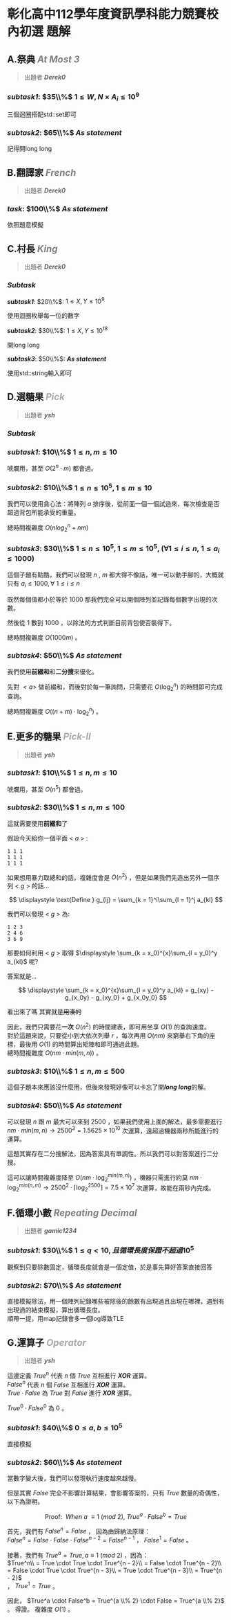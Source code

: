 # **彰化高中112學年度資訊學科能力競賽校內初選 題解**

## **A.祭典** <font color = 'gray'>***At Most 3***</font>

> 出題者 ***Derek0***
### ***subtask1***: $35\\%$ $1 \leq W, N \times A_i \leq 10 ^9$
三個迴圈搭配std::set即可
### ***subtask2***: $65\\%$ ***As statement***
記得開long long

<!-- <div style="page-break-after: always"></div> -->

## **B.翻譯家** <font color = 'gray'>***French***</font>

> 出題者 ***Derek0***
### ***task***: $100\\%$ ***As statement***
依照題意模擬

<!-- <div style="page-break-after: always"></div> -->

## **C.村長** <font color = 'gray'>***King***</font>

> 出題者 ***Derek0***
### ***Subtask***

 ***subtask1***: $20\\%$: $1 \leq X, Y \leq 10^9$
 
 使用迴圈枚舉每一位的數字
 
 ***subtask2***: $30\\%$: $1 \leq X, Y \leq 10^{18}$
 
 開long long
 
 ***subtask3***: $50\\%$: ***As statement***
 
 使用std::string輸入即可 

<!-- <div style="page-break-after: always"></div> -->

## **D.選糖果** ***<font color='#AAAAAA'>Pick</font>***

> 出題者 ***ysh***
### ***Subtask***

### ***subtask1***: $10\\%$ $1 \leq n,m \leq 10$

唬爛用，甚至 $O(2^n \cdot m)$ 都會過。

### ***subtask2***: $10\\%$ $1 \leq n \leq 10 ^ 5, 1 \leq m \leq 10$

我們可以使用貪心法：將陣列 $a$ 排序後，從前面一個一個試過來，每次檢查是否超過背包所能承受的重量。

總時間複雜度 $O(nlog_2^n + nm)$

### ***subtask3***: $30\\%$ $1 \leq n \leq 10^5, 1 \leq m \leq 10^5$, $(\forall 1 \leq i \leq n,\ 1 \leq a_i \leq 1000)$

這個子題有點酷，我們可以發現 $n$ , $m$ 都大得不像話，唯一可以動手腳的，大概就只有 $a_{i} \leq 1000, \forall\ 1 \leq i \leq n$

既然每個值都小於等於 $1000$ 那我們完全可以開個陣列並記錄每個數字出現的次數。

然後從 $1$ 數到 $1000$ ，以除法的方式判斷目前背包使否裝得下。

總時間複雜度 $O(1000m)$ 。

### ***subtask4***: $50\\%$ ***As statement***

我們使用**前綴和**和**二分搜**來優化。

先對 $<a>$ 做前綴和，而後對於每一筆詢問，只需要花 $O(\log_2^n)$ 的時間即可完成查詢。

總時間複雜度 $O((n + m) \cdot \log_2^n)$ 。

<!-- <div style="page-break-after: always"></div> -->

## **E.更多的糖果** ***<font color='#AAAAAA'>Pick-II</font>***

> 出題者 ***ysh***
### ***subtask1***: $10\\%$ $1 \leq n,m \leq 10$
唬爛用，甚至 $O(n^5)$ 都會過。

### ***subtask2***: $30\\%$ $1 \leq n,m \leq 100$
這就需要使用**前綴和**了

假設今天給你一個平面 < $a$ > :
```
1 1 1
1 1 1
1 1 1
```
如果想用暴力取總和的話，複雜度會是 $O(n^2)$ ，但是如果我們先造出另外一個序列 < $g$ > 的話...

$$
\displaystyle \text{Define } g_{ij} = \sum_{k = 1}^i\sum_{l = 1}^j a_{kl}
$$

我們可以發現 < $g$ > 為:

```
1 2 3
2 4 6
3 6 9
```

那要如何利用 < $g$ > 取得 $\displaystyle \sum_{k = x_0}^{x}\sum_{l = y_0}^y a_{kl}$ 呢?

答案就是...

$$
\displaystyle \sum_{k = x_0}^{x}\sum_{l = y_0}^y a_{kl} = g_{xy} - g_{x_0y} - g_{xy_0} + g_{x_0y_0}
$$

看出來了嗎
其實就是~~用湊的~~

因此，我們只需要花**一次** $O(n^2)$ 的時間建表，即可用坐享 $O(1)$ 的查詢速度。\
對於這題來說，只要從小到大依次列舉 $r$ ，每次再用 $O(nm)$ 來窮舉右下角的座標，最後用 $O(1)$ 的時間算出矩陣和即可通過此題。\
總時間複雜度 $O(nm \cdot min(m,n))$ 。

### ***subtask3***: $10\\%$ $1 \leq n,m \leq 500$

這個子題本來應該沒什麼用，但後來發現好像可以卡忘了開***long long***的解。

### ***subtask4***: $50\\%$ ***As statement***

可以發現 $n$ 跟 $m$ 最大可以來到 $2500$ ，如果我們使用上面的解法，最多需要進行 $nm \cdot min(m,n) \rightarrow 2500^3 = 1.5625 \times 10^{10}$ 次運算，遠超過機器兩秒所能進行的運算。

這題其實存在二分搜解法，因為答案具有單調性。所以我們可以對答案進行二分搜。

這可以讓時間複雜度降至 $O(nm \cdot \log_2^{min(m,n)})$ ，機器只需進行約莫 $nm \cdot \log_2^{min(n,m)} \rightarrow 2500 ^ 2 \cdot \lceil{\log_2^{2500}}\rceil = 7.5 \times 10^7$ 次運算，故能在兩秒內完成。

<!-- <div style="page-break-after: always"></div> -->

## **F.循環小數** <font color = 'gray'>***Repeating Decimal***</font>

> 出題者 ***gamic1234***
### ***subtask1***: $30\\%$ $1 \leq q < 10, 且循環長度保證不超過10^5$
觀察到只要除數固定，循環長度就會是一個定值，於是事先算好答案直接回答
### ***subtask2***: $70\\%$ ***As statement***
直接模擬除法，用一個陣列紀錄哪些被除後的餘數有出現過且出現在哪裡，遇到有出現過的結束模擬，算出循環長度。\
順帶一提，用map記錄會多一個log導致TLE

<!-- <div style="page-break-after: always"></div> -->

## **G.運算子** ***<font color='#AAAAAA'>Operator</font>***

> 出題者 ***ysh***

這邊定義 $True^n$ 代表 $n$ 個 $True$ 互相進行 ***XOR*** 運算。\
$False^n$ 代表 $n$ 個 $False$ 互相進行 ***XOR*** 運算。\
$True \cdot False$ 為 $True$ 對 $False$ 進行 ***XOR*** 運算。

$True^0 \cdot False^0$ 為 $0$ 。

### ***subtask1***: $40\\%$ $0 \leq a,b \leq 10 ^ 5$

直接模擬

### ***subtask2***: $60\\%$ ***As statement***

當數字變大後，我們可以發現執行速度越來越慢。

但是其實 $False$ 完全不影響計算結果，會影響答案的，只有 $True$ 數量的奇偶性，以下為證明。

$$
\text{Proof: }\
When\ a\ \equiv 1\ (mod\ 2),\ True^a \cdot False^b = True
$$

首先，我們有 $False^n = False$ ， 因為由歸納法原理：\
$False^n = False \cdot False \cdot False^{n - 2} = False^{n - 1}$ ， $False^1 = False$ 。

接著，我們有 $True^a = True, a \equiv 1\ (mod\ 2)$ ，因為：\
$True^n\\
 = True \cdot True \cdot True^{n - 2}\\
 = False \cdot True^{n - 2}\\
 = False \cdot True \cdot True^{n - 3}\\
 = True \cdot True^{n - 3}\\
 = True^{n - 2}$\
， $True^1 = True$ 。

因此， $True^a \cdot False^b = True^{a \\% 2} \cdot False = True^{a \\% 2}$ 。
得證。
複雜度 $O(1)$ 。


<!-- <div style="page-break-after: always"></div> -->
